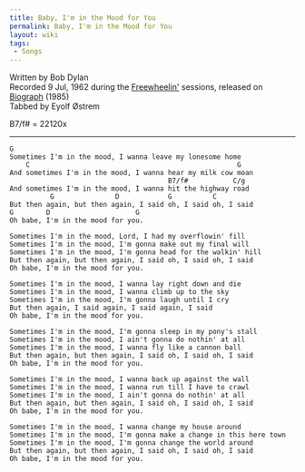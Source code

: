 ```yaml
---
title: Baby, I'm in the Mood for You
permalink: Baby, I'm in the Mood for You
layout: wiki
tags:
 - Songs
---
```


Written by Bob Dylan  
Recorded 9 Jul, 1962 during the [Freewheelin'](/wiki/Freewheelin' "wikilink")
sessions, released on [Biograph](/wiki/Biograph "wikilink") (1985)  
Tabbed by Eyolf Østrem

B7/f\# = 22120x

* * * * *

    G
    Sometimes I'm in the mood, I wanna leave my lonesome home
        C                                                   G
    And sometimes I'm in the mood, I wanna hear my milk cow moan
                                           B7/f#           C/g
    And sometimes I'm in the mood, I wanna hit the highway road
              G               D            G          C
    But then again, but then again, I said oh, I said oh, I said
    G        D                     G
    Oh babe, I'm in the mood for you.

    Sometimes I'm in the mood, Lord, I had my overflowin' fill
    Sometimes I'm in the mood, I'm gonna make out my final will
    Sometimes I'm in the mood, I'm gonna head for the walkin' hill
    But then again, but then again, I said oh, I said oh, I said
    Oh babe, I'm in the mood for you.

    Sometimes I'm in the mood, I wanna lay right down and die
    Sometimes I'm in the mood, I wanna climb up to the sky
    Sometimes I'm in the mood, I'm gonna laugh until I cry
    But then again, I said again, I said again, I said
    Oh babe, I'm in the mood for you.

    Sometimes I'm in the mood, I'm gonna sleep in my pony's stall
    Sometimes I'm in the mood, I ain't gonna do nothin' at all
    Sometimes I'm in the mood, I wanna fly like a cannon ball
    But then again, but then again, I said oh, I said oh, I said
    Oh babe, I'm in the mood for you.

    Sometimes I'm in the mood, I wanna back up against the wall
    Sometimes I'm in the mood, I wanna run till I have to crawl
    Sometimes I'm in the mood, I ain't gonna do nothin' at all
    But then again, but then again, I said oh, I said oh, I said
    Oh babe, I'm in the mood for you.

    Sometimes I'm in the mood, I wanna change my house around
    Sometimes I'm in the mood, I'm gonna make a change in this here town
    Sometimes I'm in the mood, I'm gonna change the world around
    But then again, but then again, I said oh, I said oh, I said
    Oh babe, I'm in the mood for you.
